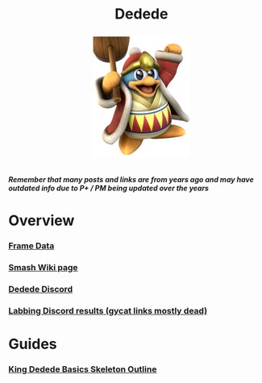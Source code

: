 <div id="toc">
  <ul align="center" style="list-style: none">
      <summary> <h1>
        Dedede
        <p><img src="/Images/Characters/Dedede.png" alt="Dedede.png"></p>
  </ul>
</div>

<h4> <i>Remember that many posts and links are from years ago and may have outdated info due to P+ / PM being updated over the years</i>

<h1> Overview
<h3> <a href="https://rukaidata.com/P+/King%20Dedede/">Frame Data</a>
<h3> <a href="https://www.ssbwiki.com/King_Dedede_(PM)">Smash Wiki page</a>
<h3> <a href="https://discord.com/invite/0ogkKFm5jHyhfB5p">Dedede Discord</a>
<h3> <a href="https://www.reddit.com/r/SSBPM/comments/lsb2fo/labbing_discord_results_king_dedede/">Labbing Discord results (gycat links mostly dead)</a>

<h1> Guides
<h3> <a href="https://docs.google.com/document/d/1UVM_D158pqc89jKjK4zntMtDPiZ6Zytp5Jh6w_8vB-k/edit?usp=sharing">King Dedede Basics Skeleton Outline</a>